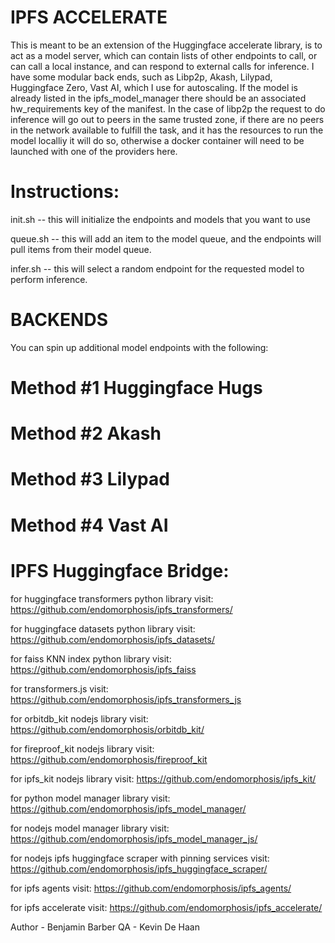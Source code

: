 # IPFS ACCELERATE

This is meant to be an extension of the Huggingface accelerate library, is to act as a model server, which can contain lists of other endpoints to call, or can call a local instance, and can respond to external calls for inference. I have some modular back ends, such as Libp2p, Akash, Lilypad, Huggingface Zero, Vast AI, which I use for autoscaling. If the model is already listed in the ipfs_model_manager there should be an associated hw_requirements key of the manifest. In the case of libp2p the request to do inference will go out to peers in the same trusted zone, if there are no peers in the network available to fulfill the task, and it has the resources to run the model localliy it will do so, otherwise a docker container will need to be launched with one of the providers here. 

# Instructions:

init.sh -- this will initialize the endpoints and models that you want to use

queue.sh -- this will add an item to the model queue, and the endpoints will pull items from their model queue.

infer.sh  -- this will select a random endpoint for the requested model to perform inference. 

# BACKENDS
You can spin up additional model endpoints with the following:

# Method #1 Huggingface Hugs

# Method #2 Akash

# Method #3 Lilypad

# Method #4 Vast AI

# IPFS Huggingface Bridge:

for huggingface transformers python library visit:
https://github.com/endomorphosis/ipfs_transformers/

for huggingface datasets python library visit:
https://github.com/endomorphosis/ipfs_datasets/

for faiss KNN index python library visit:
https://github.com/endomorphosis/ipfs_faiss

for transformers.js visit:                          
https://github.com/endomorphosis/ipfs_transformers_js

for orbitdb_kit nodejs library visit:
https://github.com/endomorphosis/orbitdb_kit/

for fireproof_kit nodejs library visit:
https://github.com/endomorphosis/fireproof_kit

for ipfs_kit nodejs library visit:
https://github.com/endomorphosis/ipfs_kit/

for python model manager library visit: 
https://github.com/endomorphosis/ipfs_model_manager/

for nodejs model manager library visit: 
https://github.com/endomorphosis/ipfs_model_manager_js/

for nodejs ipfs huggingface scraper with pinning services visit:
https://github.com/endomorphosis/ipfs_huggingface_scraper/

for ipfs agents visit:
https://github.com/endomorphosis/ipfs_agents/

for ipfs accelerate visit:
https://github.com/endomorphosis/ipfs_accelerate/

Author - Benjamin Barber
QA - Kevin De Haan
